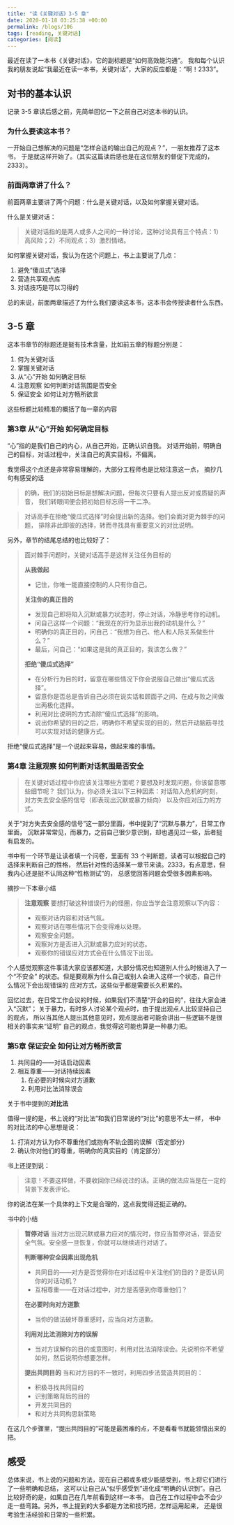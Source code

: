 ```yaml
---
title: "读《关键对话》3-5 章"
date: 2020-01-18 03:25:38 +00:00
permalink: /blogs/106
tags: [reading, 关键对话]
categories: [阅读]
---
```

最近在读了一本书《关键对话》，它的副标题是“如何高效能沟通”。
我和每个认识我的朋友说起“我最近在读一本书，关键对话”，大家的反应都是：“啊！2333”。

## 对书的基本认识

记录 3-5 章读后感之前，先简单回忆一下之前自己对这本书的认识。

### 为什么要读这本书？

一开始自己想解决的问题是“怎样合适的输出自己的观点？”，一朋友推荐了这本书，
于是就这样开始了。（其实这篇读后感也是在这位朋友的督促下完成的，2333）。

### 前面两章讲了什么？

前面两章主要讲了两个问题：什么是关键对话，以及如何掌握关键对话。

什么是关键对话：
> 关键对话指的是两人或多人之间的一种讨论，这种讨论具有三个特点：1）高风险；2）不同观点；3）激烈情绪。

如何掌握关键对话，我认为在这个问题上，书上主要说了几点：
1. 避免“傻瓜式”选择
2. 营造共享观点库
3. 对话技巧是可以习得的

总的来说，前面两章描述了为什么我们要读这本书，这本书会传授读者什么东西。

## 3-5 章

这本书章节的标题还是挺有技术含量，比如前五章的标题分别是：
1. 何为关键对话
2. 掌握关键对话
3. 从“心”开始 如何确定目标
4. 注意观察 如何判断对话氛围是否安全
5. 保证安全 如何让对方畅所欲言

这些标题比较精准的概括了每一章的内容

### 第3章 从“心”开始 如何确定目标

“心”指的是我们自己的内心，从自己开始，正确认识自我。
对话开始前，明确自己的目标，对话过程中，关注自己的真实目标，不偏离。

我觉得这个点还是非常容易理解的，大部分工程师也是比较注意这一点，
摘抄几句有感受的话

> 的确，我们的初始目标是想解决问题，但每次只要有人提出反对或质疑的声音，
我们转眼间便会把初始目标忘得一干二净。

> 对话高手在拒绝“傻瓜式选择”时会提出新的选择。他们会面对更为棘手的问题，
排除非此即彼的选择，转而寻找具有重要意义的对比说明。

另外，章节的结尾总结的也比较好了：

> 面对棘手问题时，关键对话高手是这样关注任务目标的
>
> **从我做起**
> - 记住，你唯一能直接控制的人只有你自己。
>
> **关注你的真正目的**
> - 发现自己即将陷入沉默或暴力状态时，停止对话，冷静思考你的动机。
> - 问自己这样一个问题：“我现在的行为显示出我的动机是什么？”
> - 明确你的真正目的，问自己：“我想为自己、他人和人际关系做些什么？”
> - 最后，问自己：“如果这是我的真正目的，我该怎么做？”
>
> **拒绝“傻瓜式选择”**
> - 在分析行为目的时，留意在哪些情况下你会说服自己做出“傻瓜式选择”。
> - 留意你是否总是告诉自己必须在说实话和顾面子之间、在成与败之间做出两极化选择。
> - 利用对比说明的方式消除“傻瓜式选择”的影响。
> - 说出你希望的目的之后，明确你不希望实现的目的，然后开动脑筋寻找可以实现对话的健康方式。

拒绝“傻瓜式选择”是一个说起来容易，做起来难的事情。

### 第4章 注意观察 如何判断对话氛围是否安全

> 在关键对话过程中你应该关注哪些方面呢？要想及时发现问题，你该留意哪些细节呢？
我们认为，你必须关注以下三种因素：对话陷入危机的时刻，对方失去安全感的信号（即表现出沉默或暴力倾向）
以及你应对压力的方式。

关于“对方失去安全感的信号”这一部分里面，书中提到了“沉默与暴力”，日常工作里面，
沉默非常常见，而暴力，之前自己很少意识到，却也遇见过一些，后者挺有启发的。

书中有一个环节是让读者填一个问卷，里面有 33 个判断题，读者可以根据自己的选择来判断自己的性格，
然后针对性的选择某一章节来读。2333，有点意思，但我内心还是挺不认同这种“性格测试”的，
总感觉回答问题会受很多因素影响。

摘抄一下本章小结

> **注意观察**
> 要想打破这种错误行为的怪圈，你应当学会注意观察以下内容：
> - 观察对话内容和对话气氛。
> - 观察对话在哪些情况下会变得难以处理。
> - 观察安全问题。
> - 观察对方是否进入沉默或暴力应对的状态。
> - 观察你的错误应对方式会在什么情况下出现。

个人感觉观察这件事请大家应该都知道，大部分情况也知道别人什么时候进入了一个“不安全”
的状态。但是要观察为什么自己或别人会进入这样一个状态，自己什么情况下会出现错误的
应对方式，这些似乎都是需要长久积累的。

回忆过去，在日常工作会议的时候，如果我们不清楚“开会的目的”，往往大家会进入“沉默”；
关于暴力，有时多人讨论某个观点时，由于提出观点人比较坚持自己的观点，
所以当其他人提出其他意见时，观点提出者可能会讲出一些逻辑不是很相关的事实来“证明”
自己的观点，我觉得这可能也算是一种暴力把。

### 第5章 保证安全 如何让对方畅所欲言

1. 共同目的——对话启动因素
2. 相互尊重——对话持续因素
   1. 在必要的时候向对方道歉
   2. 利用对比法消除误会

关于书中提到的**对比法**

值得一提的是，书上说的“对比法”和我们日常说的“对比”的意思不太一样，
书中的对比法的中心思想是说：
1. 打消对方认为你不尊重他们或抱有不轨企图的误解（否定部分）
2. 确认你对他们的尊重，明确你的真实目的（肯定部分）

书上还提到说：
> 注意！不要这样做，不要收回你已经说过的话。正确的做法应当是在一定的背景下发表评论。

你的说法在某一个具体的上下文是合理的，这点我觉得还挺正确的。

书中的小结

> **暂停对话**
> 当对方出现沉默或暴力应对的情况时，你应当暂停对话，营造安全气氛。安全感一旦恢复，你就可以继续进行对话了。
>
> **判断哪种安全因素出现危机**
> - 共同目的——对方是否觉得你在对话过程中关注他们的目的？是否认同你的对话动机？
> - 互相尊重——在对话过程中，对方是否感到你尊重他们？
>
> **在必要时向对方道歉**
> - 当你的做法破坏尊重感时，应当向对方道歉。
>
> **利用对比法消除对方的误解**
> - 当对方误解你的目的或意图时，利用对比法消除误会。先说明你不希望如何，然后说明你想要怎样。
>
> **提出共同目的**
> 当和对方目的不一致时，利用四步法营造共同目的：
> - 积极寻找共同目的
> - 识别策略背后的目的
> - 开发共同目的
> - 和对方共同构思新策略

在这几个步骤里，“提出共同目的”可能是最困难的点，不是看看书就能领悟出来的把。

## 感受

总体来说，书上说的问题和方法，现在自己都或多或少能感受到，书上将它们进行了一些明确和总结，
这可以让自己从“似乎感受到”进化成“明确的认识到”。自己比较好奇的是，如果自己在几年前看到这样一本书，
自己在工作过程中会不会少走一些弯路。另外，书上提到的大多都是方法和技巧把，怎样运用起来，
还是很考验生活经验和日常的一些积累。
